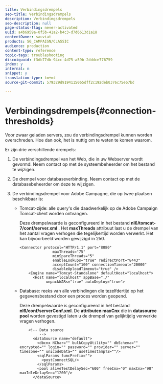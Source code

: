```yaml
---
title: Verbindingsdrempels
seo-title: Verbindingsdrempels
description: Verbindingsdrempels
seo-description: null
page-status-flag: never-activated
uuid: a4b6959a-0f5b-41a2-b4c3-d7d6613d1a18
contentOwner: sauviat
products: SG_CAMPAIGN/CLASSIC
audience: production
content-type: reference
topic-tags: troubleshooting
discoiquuid: f3db77db-94cc-4d75-a59b-2dddce776759
index: y
internal: n
snippet: y
translation-type: tm+mt
source-git-commit: 579329d9194115065dff2c192deb0376c75e67bd

---
```



# Verbindingsdrempels{#connection-thresholds}

Voor zwaar geladen servers, zou de verbindingsdrempel kunnen worden overschreden. Hoe dan ook, het is nuttig om te weten te komen waarom.

Er zijn drie verschillende drempels:

1. De verbindingsdrempel van het Web, die in uw Webserver wordt gevormd. Neem contact op met de systeembeheerder om het bestand te wijzigen.
1. De drempel voor databaseverbinding. Neem contact op met de databasebeheerder om deze te wijzigen.
1. De verbindingsdrempel voor Adobe Campagne, die op twee plaatsen beschikbaar is:

   * Tomcat-zijde: alle query&#39;s die daadwerkelijk op de Adobe Campaign Tomcat-client worden ontvangen.

      Deze drempelwaarde is geconfigureerd in het bestand **nl6/tomcat-7/conf/server.xml** . Het **maxThreads** attribuut laat u de drempel van het aantal vragen verhogen die tegelijkertijd worden verwerkt. Het kan bijvoorbeeld worden gewijzigd in 250.

      ```
      <Connector protocol="HTTP/1.1" port="8080"
                     maxThreads="75"
                     minSpareThreads="5"
                     enableLookups="true" redirectPort="8443"
                     acceptCount="100" connectionTimeout="20000"
                     disableUploadTimeout="true" />
          <Engine name="Tomcat-Standalone" defaultHost="localhost">
            <Host name="localhost" appBase="./"
                  unpackWARs="true" autoDeploy="true">
      ```

   * Database: reeks van alle verbindingen die tezelfdertijd op het gegevensbestand door een proces worden geopend.

      Deze drempelwaarde is geconfigureerd in het bestand **nl6/conf/serverConf.xml**. De **attributen maxCnx** die in **datasource pool** worden gevestigd laten u de drempel van gelijktijdig verwerkte vragen verhogen.

      ```
          <!-- Data source
               -->
            <dataSource name="default">
              <dbcnx NChar="" bulkCopyUtility="" dbSchema="" encrypted="" login="" password="" provider="" server="" timezone="" unicodeData="" useTimestampTZ=""/>
              <sqlParams funcPrefix="">
                <postConnectSQL/>
              </sqlParams>
              <pool aliveTestDelaySec="600" freeCnx="0" maxCnx="90" maxIdleDelaySec="1200"/>
            </dataSource>
      ```

